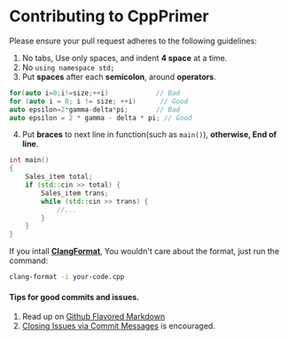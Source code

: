# Contributing to CppPrimer

Please ensure your pull request adheres to the following guidelines:

1. No tabs, Use only spaces, and indent **4 space** at a time.
2. No `using namespace std;`
3. Put **spaces** after each **semicolon**, around **operators**.
```cpp
for(auto i=0;i!=size;++i) 		     // Bad
for (auto i = 0; i != size; ++i) 	  // Good
auto epsilon=2*gamma-delta*pi;	     // Bad
auto epsilon = 2 * gamma - delta * pi; // Good
```
4. Put **braces** to next line in function(such as `main()`), **otherwise, End of line**.
```cpp
int main()
{
    Sales_item total;
    if (std::cin >> total) {
        Sales_item trans;
        while (std::cin >> trans) {
            //...
        }
    }
}
```

If you intall **[ClangFormat](http://clang.llvm.org/docs/ClangFormat.html)**, You wouldn't care about the format, just run the command:
```sh
clang-format -i your-code.cpp
```

#### Tips for good commits and issues.

1. Read up on [Github Flavored Markdown](https://help.github.com/articles/github-flavored-markdown)
2. [Closing Issues via Commit Messages](https://github.com/tiimgreen/github-cheat-sheet#closing-issues-via-commit-messages) is encouraged.
